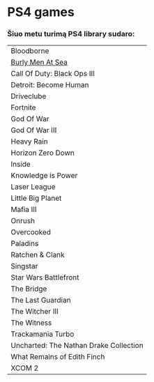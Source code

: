 # PS4 games

### Šiuo metu turimą PS4 library sudaro:

|  |
| :--- |
| Bloodborne |
| [Burly Men At Sea](burly-men-at-sea.md) |
| Call Of Duty: Black Ops III |
| Detroit: Become Human |
| Driveclube |
| Fortnite |
| God Of War |
| God Of War III |
| Heavy Rain |
| Horizon Zero Down |
| Inside |
| Knowledge is Power |
| Laser League |
| Little Big Planet |
| Mafia III |
| Onrush |
| Overcooked |
| Paladins |
| Ratchen & Clank |
| Singstar |
| Star Wars Battlefront |
| The Bridge |
| The Last Guardian |
| The Witcher III |
| The Witness |
| Trackamania Turbo |
| Uncharted: The Nathan Drake Collection |
| What Remains of Edith Finch |
| XCOM 2 |

